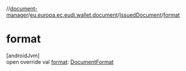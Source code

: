 //[document-manager](../../../index.md)/[eu.europa.ec.eudi.wallet.document](../index.md)/[IssuedDocument](index.md)/[format](format.md)

# format

[androidJvm]\
open override val [format](format.md): [DocumentFormat](../../eu.europa.ec.eudi.wallet.document.format/-document-format/index.md)
